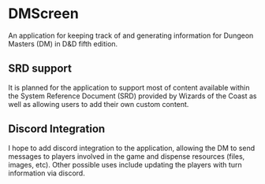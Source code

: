 # DMScreen
An application for keeping track of and generating information for Dungeon Masters (DM) in D&amp;D fifth edition. 

## SRD support
It is planned for the application to support most of content available within the System Reference Document (SRD) provided by Wizards of the Coast as well as allowing users to add their own custom content.

## Discord Integration
I hope to add discord integration to the application, allowing the DM to send messages to players involved in the game and dispense resources (files, images, etc). Other possible uses include updating the players with turn information via discord.
